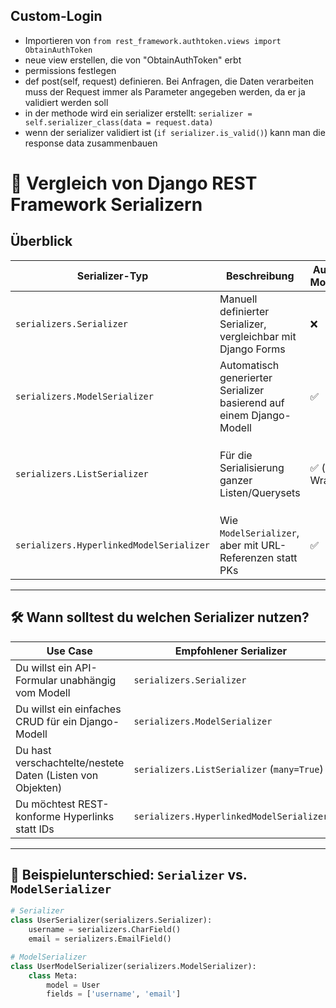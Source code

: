 ## Custom-Login
- Importieren von ```from rest_framework.authtoken.views import ObtainAuthToken```
- neue view erstellen, die von "ObtainAuthToken" erbt
- permissions festlegen
- def post(self, request) definieren. Bei Anfragen, die Daten verarbeiten muss der Request immer als Parameter angegeben werden, da er ja validiert werden soll
- in der methode wird ein serializer erstellt: ```serializer = self.serializer_class(data = request.data)```
- wenn der serializer validiert ist (```if serializer.is_valid()```) kann man die response data zusammenbauen

# 🧩 Vergleich von Django REST Framework Serializern

## Überblick

| Serializer-Typ                  | Beschreibung                                                              | Automatische Modellbindung | Geeignet für                                      | Vorteile                                                                 | Nachteile                                                          |
|--------------------------------|---------------------------------------------------------------------------|-----------------------------|---------------------------------------------------|--------------------------------------------------------------------------|--------------------------------------------------------------------|
| `serializers.Serializer`       | Manuell definierter Serializer, vergleichbar mit Django Forms             | ❌                          | Freie API-Definition, Logik außerhalb von Models  | Volle Kontrolle, unabhängig vom Modell                                   | Mehr Boilerplate, manuelle Validierung & Felder nötig             |
| `serializers.ModelSerializer`  | Automatisch generierter Serializer basierend auf einem Django-Modell      | ✅                          | CRUD für Model-basierte Daten                     | Wenig Code, enge Bindung ans Model, automatisierte Validierung           | Weniger flexibel, schwerer bei komplexer/nichtmodellierter Logik  |
| `serializers.ListSerializer`   | Für die Serialisierung ganzer Listen/Querysets                           | ✅ (als Wrapper)            | Nested Serializers, Bulk-Updates                  | Individuelle `update()`, `create()` Methoden für Listen möglich          | Muss meist zusammen mit anderem Serializer verwendet werden        |
| `serializers.HyperlinkedModelSerializer` | Wie `ModelSerializer`, aber mit URL-Referenzen statt PKs            | ✅                          | RESTful APIs mit Ressourcenverlinkung             | Saubere REST-Struktur, Links statt IDs                                   | URLs statt IDs evtl. ungewohnt; erfordert korrektes Routing        |

---

## 🛠️ Wann solltest du welchen Serializer nutzen?

| Use Case                                                 | Empfohlener Serializer                |
|----------------------------------------------------------|---------------------------------------|
| Du willst ein API-Formular unabhängig vom Modell         | `serializers.Serializer`              |
| Du willst ein einfaches CRUD für ein Django-Modell       | `serializers.ModelSerializer`         |
| Du hast verschachtelte/nestete Daten (Listen von Objekten) | `serializers.ListSerializer` (`many=True`) |
| Du möchtest REST-konforme Hyperlinks statt IDs           | `serializers.HyperlinkedModelSerializer` |

---

## 📌 Beispielunterschied: `Serializer` vs. `ModelSerializer`

```python
# Serializer
class UserSerializer(serializers.Serializer):
    username = serializers.CharField()
    email = serializers.EmailField()

# ModelSerializer
class UserModelSerializer(serializers.ModelSerializer):
    class Meta:
        model = User
        fields = ['username', 'email']
```